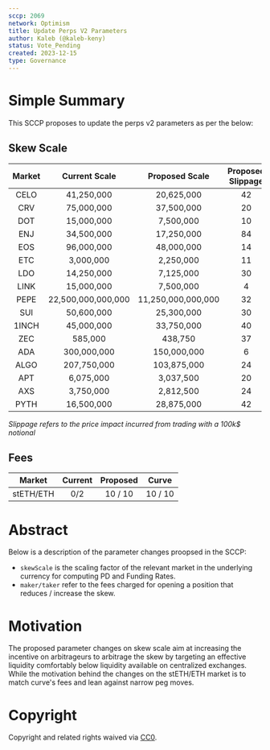 ```yaml
---
sccp: 2069
network: Optimism
title: Update Perps V2 Parameters
author: Kaleb (@kaleb-keny)
status: Vote_Pending
created: 2023-12-15
type: Governance
---
```


# Simple Summary

This SCCP proposes to update the perps v2 parameters as per the below:

## Skew Scale

| **Market** |  **Current Scale** | **Proposed Scale** | **Proposed Slippage** | **Cex Slippage** |
|:----------:|:------------------:|:------------------:|:---------------------:|:----------------:|
|    CELO    |     41,250,000     |     20,625,000     |           42          |        15        |
|     CRV    |     75,000,000     |     37,500,000     |           20          |         9        |
|     DOT    |     15,000,000     |      7,500,000     |           10          |         4        |
|     ENJ    |     34,500,000     |     17,250,000     |           84          |        15        |
|     EOS    |     96,000,000     |     48,000,000     |           14          |         4        |
|     ETC    |      3,000,000     |      2,250,000     |           11          |         4        |
|     LDO    |     14,250,000     |      7,125,000     |           30          |        12        |
|    LINK    |     15,000,000     |      7,500,000     |           4           |         3        |
|    PEPE    | 22,500,000,000,000 | 11,250,000,000,000 |           32          |        14        |
|     SUI    |     50,600,000     |     25,300,000     |           30          |        10        |
|    1INCH   |     45,000,000     |     33,750,000     |           40          |        16        |
|     ZEC    |       585,000      |       438,750      |           37          |        14        |
|     ADA    |     300,000,000    |     150,000,000    |           6           |         3        |
|    ALGO    |     207,750,000    |     103,875,000    |           24          |        10        |
|     APT    |      6,075,000     |      3,037,500     |           20          |         7        |
|     AXS    |      3,750,000     |      2,812,500     |           24          |         9        |
|    PYTH    |     16,500,000     |     28,875,000     |           42          |        19        |


*Slippage refers to the price impact incurred from trading with a 100k$ notional*

## Fees

| **Market** | **Current** | **Proposed** | **Curve** |
|:----------:|:-----------:|:------------:|:---------:|
|  stETH/ETH |     0/2     |    10 / 10   |  10 / 10  |

# Abstract

Below is a description of the parameter changes proopsed in the SCCP:
- `skewScale` is the scaling factor of the relevant market in the underlying currency for computing PD and Funding Rates.
- `maker/taker` refer to the fees charged for opening a position that reduces / increase the skew.

# Motivation

The proposed parameter changes on skew scale aim at increasing the incentive on arbitrageurs to arbitrage the skew by targeting an effective liquidity comfortably below liquidity available on centralized exchanges. While the motivation behind the changes on the stETH/ETH market is to match curve's fees and lean against narrow peg moves. 

# Copyright

Copyright and related rights waived via [CC0](https://creativecommons.org/publicdomain/zero/1.0/).


